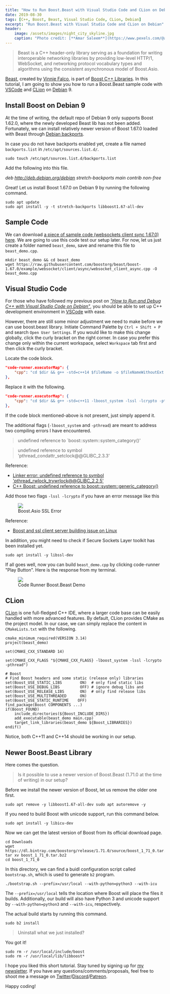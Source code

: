 ```yaml
---
title: "How to Run Boost.Beast with Visual Studio Code and CLion on Debian"
date: 2019-08-30
tags: [C++, Boost, Beast, Visual Studio Code, CLion, Debian]
excerpt: "Run Boost.Beast with Visual Studio Code and CLion on Debian"
header:
    image: /assets/images/night_city_skyline.jpg
    caption: "Photo credit: [**Amar Saleem**](https://www.pexels.com/@amar-saleem-15661)"
---
```


> Beast is a C++ header-only library serving as a foundation for writing interoperable networking libraries by providing low-level HTTP/1, WebSocket, and networking protocol vocabulary types and algorithms using the consistent asynchronous model of Boost.Asio.

[Beast](https://github.com/boostorg/beast), created by [Vinnie Falco](https://github.com/vinniefalco), is part of [Boost C++ Libraries](https://www.boost.org/). In this tutorial, I am going to show you how to run a Boost.Beast sample code with [VSCode](https://code.visualstudio.com/) and [CLion](https://www.jetbrains.com/clion/) on [Debian](https://www.debian.org/) 9.


## Install Boost on Debian 9

At the time of writing, the default repo of Debian 9 only supports Boost 1.62.0, where the newly developed Beast lib has not been added. Fortunately, we can install relatively newer version of Boost 1.67.0 loaded with Beast through [Debian backports](https://backports.debian.org/).  

In case you do not have backports enabled yet, create a file named `backports.list` in `/etc/apt/sources.list.d/`.  

```
sudo touch /etc/apt/sources.list.d/backports.list 
```  
Add the following into this file.  

*deb http://deb.debian.org/debian stretch-backports main contrib non-free*

Great! Let us install Boost 1.67.0 on Debian 9 by running the following command.  

```
sudo apt update
sudo apt install -y -t stretch-backports libboost1.67-all-dev
```

## Sample Code

We can download [a piece of sample code (websockets client sync 1.67.0) here](https://raw.githubusercontent.com/boostorg/beast/boost-1.67.0/example/websocket/client/async/websocket_client_async.cpp). We are going to use this code test our setup later. For now, let us just create a folder named `beast_demo`, save and rename this file to `beast_demo.cpp`.  

```
mkdir beast_demo && cd beast_demo
wget https://raw.githubusercontent.com/boostorg/beast/boost-1.67.0/example/websocket/client/async/websocket_client_async.cpp -O beast_demo.cpp
```  

## Visual Studio Code

For those who have followed my previous post on [*"How to Run and Debug C++ with Visual Studio Code on Debian"*](https://0xboz.github.io/blog/how-to-run-debug-cpp-with-vscode-on-debian/), you should be able to set up C++ development environment in [VSCode](https://code.visualstudio.com/) with ease.

However, there are still some minor adjustment we need to make before we can use boost.beast library. Initiate Command Palette by ```Ctrl + Shift + P``` and search ```Open User Settings```. If you would like to make this change globally, click the curly bracket on the right corner. In case you prefer this change only within the current workspace, select ```Workspace``` tab first and then click the curly bracket.

Locate the code block.  

```json
"code-runner.executorMap": {
    "cpp": "cd $dir && g++ -std=c++14 $fileName -o $fileNameWithoutExt && $dir$fileNameWithoutExt"
},
```

Replace it with the following. 

```json
"code-runner.executorMap": {
    "cpp": "cd $dir && g++ -std=c++11 -lboost_system -lssl -lcrypto -pthread $fileName -o $fileNameWithoutExt && $dir$fileNameWithoutExt"
},
```

If the code block mentioned-above is not present, just simply append it.

The additional flags (`-lboost_system` and `-pthread`) are meant to address two compiling errors I have encountered.  

> undefined reference to `boost::system::system_category()'  

> undefined reference to symbol 'pthread_condattr_setclock@@GLIBC_2.3.3'  

Reference: 
* [Linker error: undefined reference to symbol 'pthread_rwlock_trywrlock@@GLIBC_2.2.5'](https://stackoverflow.com/questions/16257564/linker-error-undefined-reference-to-symbol-pthread-rwlock-trywrlockglibc-2-2#16259726)  
* [C++ Boost: undefined reference to boost::system::generic_category()](https://stackoverflow.com/questions/13467072/c-boost-undefined-reference-to-boostsystemgeneric-category#13468280)

Add those two flags `-lssl -lcrypto` if you have an error message like this  

<figure>
    <a href="{{ site.url }}{{ site.baseurl }}/assets/images/boost_asio_ssl_errors.png">
        <img src="{{ site.url }}{{ site.baseurl }}/assets/images/boost_asio_ssl_errors.png">
    </a>
    <figcaption>Boost.Asio SSL Error</figcaption>
</figure>

Reference:  
* [Boost and ssl client server building issue on Linux](https://stackoverflow.com/questions/29118667/boost-and-ssl-client-server-building-issue-on-linux)

In addition, you might need to check if Secure Sockets Layer toolkit has been installed yet.

```
sudo apt install -y libssl-dev
```

If all goes well, now you can build `beast_demo.cpp` by clicking code-runner "Play Button". Here is the response from my terminal.  

<figure>
    <a href="{{ site.url }}{{ site.baseurl }}/assets/images/vscode_beast_demo.png">
        <img src="{{ site.url }}{{ site.baseurl }}/assets/images/vscode_beast_demo.png">
    </a>
    <figcaption>Code Runner Boost.Beast Demo</figcaption>
</figure>  

## CLion

[CLion](https://www.jetbrains.com/clion/) is one full-fledged C++ IDE, where a larger code base can be easily handled with more advanced features. By default, CLion provides CMake as the project model. In our case, we can simply replace the content in `CMakeLists.txt` with the following.

```
cmake_minimum_required(VERSION 3.14)
project(beast_demo)

set(CMAKE_CXX_STANDARD 14)

set(CMAKE_CXX_FLAGS "${CMAKE_CXX_FLAGS} -lboost_system -lssl -lcrypto -pthread")

# Boost
# Find Boost headers and some static (release only) libraries
set(Boost_USE_STATIC_LIBS        ON)  # only find static libs
set(Boost_USE_DEBUG_LIBS         OFF) # ignore debug libs and
set(Boost_USE_RELEASE_LIBS       ON)  # only find release libs
set(Boost_USE_MULTITHREADED      ON)
set(Boost_USE_STATIC_RUNTIME    OFF)
find_package(Boost COMPONENTS ...)
if(Boost_FOUND)
    include_directories(${Boost_INCLUDE_DIRS})
    add_executable(beast_demo main.cpp)
    target_link_libraries(beast_demo ${Boost_LIBRARIES})
endif()

```

Notice, both C++11 and C++14 should be working in our setup.

## Newer Boost.Beast Library

Here comes the question.

> Is it possible to use a newer version of Boost.Beast (1.71.0 at the time of writing) in our setup? 

Before we install the newer version of Boost, let us remove the older one first.

```
sudo apt remove -y libboost1.67-all-dev sudo apt autoremove -y
```

If you need to build Boost with unicode support, run this command below.  

```
sudo apt install -y libicu-dev
```

Now we can get the latest version of Boost from its official download page. 

```
cd Downloads
wget https://dl.bintray.com/boostorg/release/1.71.0/source/boost_1_71_0.tar.bz2
tar xv boost_1_71_0.tar.bz2
cd boost_1_71_0
```

In this directory, we can find a buidl configuration script called `bootstrap.sh`, which is used to generate `b2` program. 

```
./bootstrap.sh --prefix=/usr/local --with-python=python3 --with-icu
```
The `--prefix=/usr/local` tells the location where Boost will place the files it builds. Additionally, our build will also have Python 3 and unicode support by `--with-python=python3` and `--with-icu`, respectively.  

The actual build starts by running this command.

```
sudo b2 install
```

> Uninstall what we just installed?  

You got it!

```
sudo rm -r /usr/local/include/boost
sudo rm -r /usr/local/lib/libboost*  
```

I hope you liked this short tutorial. Stay tuned by signing up for [my newsletter](http://eepurl.com/gxmy39). If you have any questions/comments/proposals, feel free to shoot me a message on [Twitter](https://twitter.com/0xboz)/[Discord](https://discord.gg/jchMcc2)/[Patreon](https://www.patreon.com/0xboz). 

Happy coding!